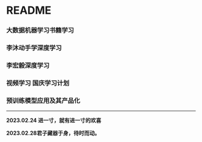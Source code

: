 # README
### 大数据机器学习书籍学习
### 李沐动手学深度学习
### 李宏毅深度学习
### 视频学习 国庆学习计划
### 预训练模型应用及其产品化

---

 **2023.02.24 进一寸，就有进一寸的欢喜**

 **2023.02.28君子藏器于身，待时而动。**